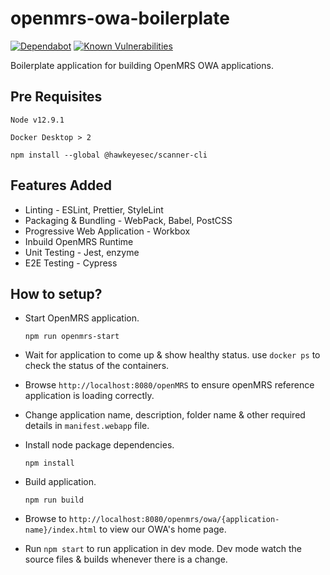 # openmrs-owa-boilerplate

[![Dependabot](https://badgen.net/badge/Dependabot/enabled/green?icon=dependabot)](https://dependabot.com/)
[![Known Vulnerabilities](https://snyk.io//test/github/rrameshbtech/openmrs-owa-boilerplate/badge.svg)](https://snyk.io//test/github/rrameshbtech/openmrs-owa-boilerplate)

Boilerplate application for building OpenMRS OWA applications.

## Pre Requisites

`Node v12.9.1`

`Docker Desktop > 2`

`npm install --global @hawkeyesec/scanner-cli`

## Features Added

- Linting - ESLint, Prettier, StyleLint
- Packaging & Bundling - WebPack, Babel, PostCSS
- Progressive Web Application - Workbox
- Inbuild OpenMRS Runtime
- Unit Testing - Jest, enzyme
- E2E Testing - Cypress

## How to setup?

- Start OpenMRS application.

  `npm run openmrs-start`

- Wait for application to come up & show healthy status. use `docker ps` to check the status of the containers.

- Browse `http://localhost:8080/openMRS` to ensure openMRS reference application is loading correctly.

- Change application name, description, folder name & other required details in `manifest.webapp` file.

- Install node package dependencies.

  `npm install`

- Build application.

  `npm run build`

- Browse to `http://localhost:8080/openmrs/owa/{application-name}/index.html` to view our OWA's home page.

- Run `npm start` to run application in dev mode. Dev mode watch the source files & builds whenever there is a change.
